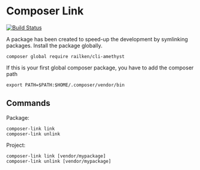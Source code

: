 # Composer Link

[![Build Status](https://travis-ci.org/railken/composer-link.svg?branch=master)](https://travis-ci.org/railken/composer-link)

A package has been created to speed-up the development by symlinking packages. Install the package globally.

    composer global require railken/cli-amethyst
    
If this is your first global composer package, you have to add the composer path

    export PATH=$PATH:$HOME/.composer/vendor/bin

## Commands
Package:

    composer-link link
    composer-link unlink

Project:

    composer-link link [vendor/mypackage]
    composer-link unlink [vendor/mypackage]